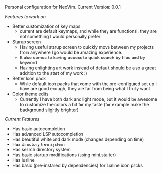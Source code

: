 Personal configuration for NeoVim. 
Current Version: 0.0.1

_Features to work on_
+ Better customization of key maps
  + current are default keymaps, and while they are functional, they are not something I would personally prefer
+ Starup screen
  + Having useful starup screen to quickly move between my projects from anywhere I go would be amazing experience.
  + It also comes to having access to quick search by files and by keyword
  + Having enlighting art work instead of default should be also a great addition to the start of my work :)
+ Better Icon pack
  + While default icon packs that come with the pre-configured set up I have are good enough, they are far from being what I trully want
+ Color theme edits
  + Currently I have both dark and light mode, but it would be awesome to customize the colors a bit for my taste (for example make the background slightly brighter)


*Current Features* 
+ Has basic autocompletion
+ Has advanced LSP autocompletion
+ Has beautiful white and dark mode (changes depending on time)
+ Has directory tree system
+ Has search directory system
+ Has basic startup modifications (using mini.starter)
+ Has lualine
+ Has basic (pre-installed by dependencies) for lualine icon packs 

